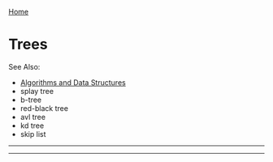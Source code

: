 [Home](Readme.md)
# Trees

See Also:

 - [Algorithms and Data Structures](AlgorithmsDataStructures.md)
 - splay tree
 - b-tree
 - red-black tree
 - avl tree
 - kd tree
 - skip list

---


---
